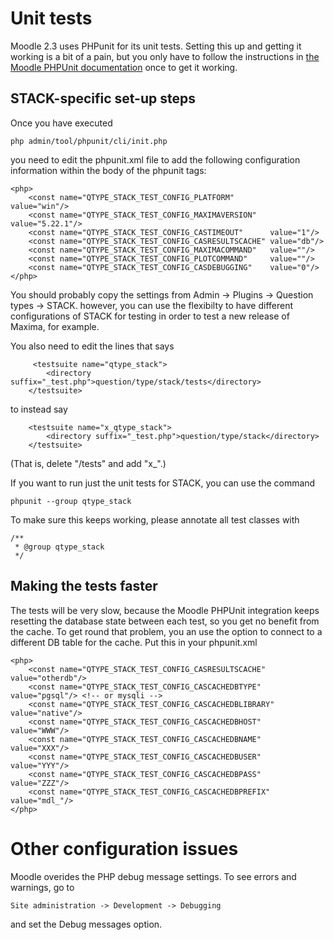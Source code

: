 # Unit tests

Moodle 2.3 uses PHPunit for its unit tests. Setting this up and getting it working
is a bit of a pain, but you only have to follow the instructions in
[the Moodle PHPUnit documentation](http://docs.moodle.org/dev/PHPUnit) once to get it working.

## STACK-specific set-up steps ##

Once you have executed

    php admin/tool/phpunit/cli/init.php

you need to edit the phpunit.xml file to add the following configuration information within the body of the phpunit tags:

    <php>
        <const name="QTYPE_STACK_TEST_CONFIG_PLATFORM"        value="win"/>
        <const name="QTYPE_STACK_TEST_CONFIG_MAXIMAVERSION"   value="5.22.1"/>
        <const name="QTYPE_STACK_TEST_CONFIG_CASTIMEOUT"      value="1"/>
        <const name="QTYPE_STACK_TEST_CONFIG_CASRESULTSCACHE" value="db"/>
        <const name="QTYPE_STACK_TEST_CONFIG_MAXIMACOMMAND"   value=""/>
        <const name="QTYPE_STACK_TEST_CONFIG_PLOTCOMMAND"     value=""/>
        <const name="QTYPE_STACK_TEST_CONFIG_CASDEBUGGING"    value="0"/>
    </php>

You should probably copy the settings from Admin -> Plugins -> Question types -> STACK.
however, you can use the flexibilty to have different configurations of STACK
for testing in order to test a new release of Maxima, for example.

You also need to edit the lines that says

         <testsuite name="qtype_stack">
            <directory suffix="_test.php">question/type/stack/tests</directory>
        </testsuite>

to instead say

        <testsuite name="x_qtype_stack">
            <directory suffix="_test.php">question/type/stack</directory>
        </testsuite>

(That is, delete "/tests" and add "x_".)

If you want to run just the unit tests for STACK, you can use the command

    phpunit --group qtype_stack

To make sure this keeps working, please annotate all test classes with

    /**
     * @group qtype_stack
     */

## Making the tests faster ##

The tests will be very slow, because the Moodle PHPUnit integration keeps resetting
the database state between each test, so you get no benefit from the cache. To
get round that problem, you an use the option to connect to a different DB table
for the cache. Put this in your phpunit.xml

    <php>
        <const name="QTYPE_STACK_TEST_CONFIG_CASRESULTSCACHE"   value="otherdb"/>
        <const name="QTYPE_STACK_TEST_CONFIG_CASCACHEDBTYPE"    value="pgsql"/> <!-- or mysqli -->
        <const name="QTYPE_STACK_TEST_CONFIG_CASCACHEDBLIBRARY" value="native"/>
        <const name="QTYPE_STACK_TEST_CONFIG_CASCACHEDBHOST"    value="WWW"/>
        <const name="QTYPE_STACK_TEST_CONFIG_CASCACHEDBNAME"    value="XXX"/>
        <const name="QTYPE_STACK_TEST_CONFIG_CASCACHEDBUSER"    value="YYY"/>
        <const name="QTYPE_STACK_TEST_CONFIG_CASCACHEDBPASS"    value="ZZZ"/>
        <const name="QTYPE_STACK_TEST_CONFIG_CASCACHEDBPREFIX"  value="mdl_"/>
    </php>

# Other configuration issues

Moodle overides the PHP debug message settings.  To see errors and warnings, go to 

    Site administration -> Development -> Debugging
    
and set the Debug messages option.
